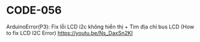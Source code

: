 # CODE-056
ArduinoError(P3): Fix lỗi LCD i2c không hiển thị + Tìm địa chỉ bus LCD (How to fix LCD I2C Error) https://youtu.be/Ns_DaxSn2KI
